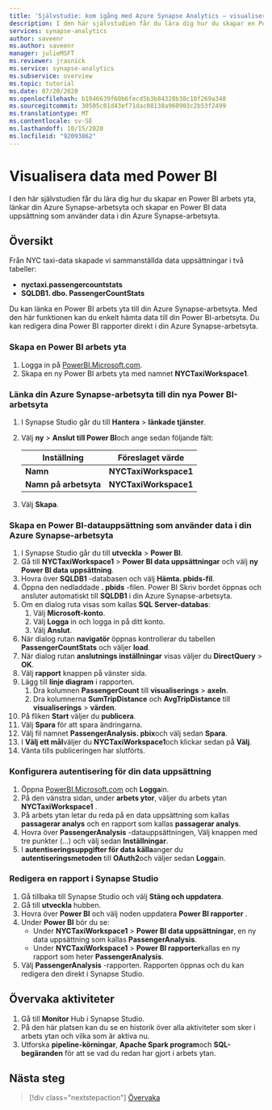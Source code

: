```yaml
---
title: 'Självstudie: kom igång med Azure Synapse Analytics – visualisera arbets ytans data med Power BI'
description: I den här självstudien får du lära dig hur du skapar en Power BI arbets yta, länkar din Azure Synapse-arbetsyta och skapar en Power BI data uppsättning som använder data i Azure Synapse-arbetsytan.
services: synapse-analytics
author: saveenr
ms.author: saveenr
manager: julieMSFT
ms.reviewer: jrasnick
ms.service: synapse-analytics
ms.subservice: overview
ms.topic: tutorial
ms.date: 07/20/2020
ms.openlocfilehash: b1046639f60b6fecd5b3b84328b38c10f269a348
ms.sourcegitcommit: 30505c01d43ef71dac08138a960903c2b53f2499
ms.translationtype: MT
ms.contentlocale: sv-SE
ms.lasthandoff: 10/15/2020
ms.locfileid: "92093862"
---
```

# <a name="visualize-data-with-power-bi"></a>Visualisera data med Power BI

I den här självstudien får du lära dig hur du skapar en Power BI arbets yta, länkar din Azure Synapse-arbetsyta och skapar en Power BI data uppsättning som använder data i din Azure Synapse-arbetsyta. 

## <a name="overview"></a>Översikt

Från NYC taxi-data skapade vi sammanställda data uppsättningar i två tabeller:
- **nyctaxi.passengercountstats**
- **SQLDB1. dbo. PassengerCountStats**

Du kan länka en Power BI arbets yta till din Azure Synapse-arbetsyta. Med den här funktionen kan du enkelt hämta data till din Power BI-arbetsyta. Du kan redigera dina Power BI rapporter direkt i din Azure Synapse-arbetsyta.

### <a name="create-a-power-bi-workspace"></a>Skapa en Power BI arbets yta

1. Logga in på [PowerBI.Microsoft.com](https://powerbi.microsoft.com/).
1. Skapa en ny Power BI arbets yta med namnet **NYCTaxiWorkspace1**.

### <a name="link-your-azure-synapse-workspace-to-your-new-power-bi-workspace"></a>Länka din Azure Synapse-arbetsyta till din nya Power BI-arbetsyta

1. I Synapse Studio går du till **Hantera**  >  **länkade tjänster**.
1. Välj **ny**  >  **Anslut till Power BI**och ange sedan följande fält:

    |Inställning | Föreslaget värde | 
    |---|---|
    |**Namn**|**NYCTaxiWorkspace1**|
    |**Namn på arbetsyta**|**NYCTaxiWorkspace1**|

1. Välj **Skapa**.

### <a name="create-a-power-bi-dataset-that-uses-data-in-your-azure-synapse-workspace"></a>Skapa en Power BI-datauppsättning som använder data i din Azure Synapse-arbetsyta

1. I Synapse Studio går du till **utveckla**  >  **Power BI**.
1. Gå till **NYCTaxiWorkspace1**  >  **Power BI data uppsättningar** och välj **ny Power BI data uppsättning**.
1. Hovra över **SQLDB1** -databasen och välj **Hämta. pbids-fil**.
1. Öppna den nedladdade **. pbids** -filen. Power BI Skriv bordet öppnas och ansluter automatiskt till **SQLDB1** i din Azure Synapse-arbetsyta.
1. Om en dialog ruta visas som kallas **SQL Server-databas**:
    1. Välj **Microsoft-konto**.
    1. Välj **Logga** in och logga in på ditt konto.
    1. Välj **Anslut**.
1. När dialog rutan **navigatör** öppnas kontrollerar du tabellen **PassengerCountStats** och väljer **load**.
1. När dialog rutan **anslutnings inställningar** visas väljer du **DirectQuery**  >  **OK**.
1. Välj **rapport** knappen på vänster sida.
1. Lägg till **linje diagram** i rapporten.
    1. Dra kolumnen **PassengerCount** till **visualiserings**  >  **axeln**.
    1. Dra kolumnerna **SumTripDistance** och **AvgTripDistance** till **visualiserings**  >  **värden**.
1. På fliken **Start** väljer du **publicera**.
1. Välj **Spara** för att spara ändringarna.
1. Välj fil namnet **PassengerAnalysis. pbix**och välj sedan **Spara**.
1. I **Välj ett mål**väljer du **NYCTaxiWorkspace1**och klickar sedan på **Välj**.
1. Vänta tills publiceringen har slutförts.

### <a name="configure-authentication-for-your-dataset"></a>Konfigurera autentisering för din data uppsättning

1. Öppna [PowerBI.Microsoft.com](https://powerbi.microsoft.com/) och **Logga**in.
1. På den vänstra sidan, under **arbets ytor**, väljer du arbets ytan **NYCTaxiWorkspace1** .
1. På arbets ytan letar du reda på en data uppsättning som kallas **passagerar analys** och en rapport som kallas **passagerar analys**.
1. Hovra över **PassengerAnalysis** -datauppsättningen, Välj knappen med tre punkter (...) och välj sedan **Inställningar**.
1. I **autentiseringsuppgifter för data källa**anger du **autentiseringsmetoden** till **OAuth2**och väljer sedan **Logga**in.

### <a name="edit-a-report-in-synapse-studio"></a>Redigera en rapport i Synapse Studio

1. Gå tillbaka till Synapse Studio och välj **Stäng och uppdatera**.
1. Gå till **utveckla** hubben.
1. Hovra över **Power BI** och välj noden uppdatera **Power BI rapporter** .
1. Under **Power BI** bör du se:
    * Under **NYCTaxiWorkspace1**  >  **Power BI data uppsättningar**, en ny data uppsättning som kallas **PassengerAnalysis**.
    * Under **NYCTaxiWorkspace1**  >  **Power BI rapporter**kallas en ny rapport som heter **PassengerAnalysis**.
1. Välj **PassengerAnalysis** -rapporten. Rapporten öppnas och du kan redigera den direkt i Synapse Studio.

## <a name="monitor-activities"></a>Övervaka aktiviteter

1. Gå till **Monitor** Hub i Synapse Studio.
1. På den här platsen kan du se en historik över alla aktiviteter som sker i arbets ytan och vilka som är aktiva nu.
1. Utforska **pipeline-körningar**, **Apache Spark program**och **SQL-begäranden** för att se vad du redan har gjort i arbets ytan.

## <a name="next-steps"></a>Nästa steg

> [!div class="nextstepaction"]
> [Övervaka](get-started-monitor.md)
                                 

